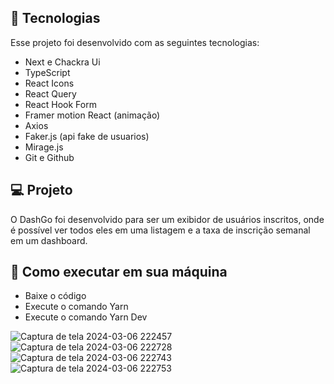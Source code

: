 ## 🚀 Tecnologias

Esse projeto foi desenvolvido com as seguintes tecnologias:

- Next e Chackra Ui
- TypeScript
- React Icons
- React Query
- React Hook Form
- Framer motion React (animação)
- Axios
- Faker.js (api fake de usuarios)
- Mirage.js
- Git e Github

## 💻 Projeto

O DashGo foi desenvolvido para ser um exibidor de usuários inscritos, onde é possível ver todos eles em uma listagem e a taxa de inscrição semanal em um dashboard.

## 🔖 Como executar em sua máquina
- Baixe o código
- Execute o comando Yarn
- Execute o comando Yarn Dev
  
![Captura de tela 2024-03-06 222457](https://github.com/annamarcomini/dashGo/assets/116853315/9f9daab0-b665-440e-b0d6-a6ca5b26c386)
![Captura de tela 2024-03-06 222728](https://github.com/annamarcomini/dashGo/assets/116853315/50971789-cc84-4ebe-bd3a-2e95016c39d3)
![Captura de tela 2024-03-06 222743](https://github.com/annamarcomini/dashGo/assets/116853315/d63d59f2-7417-4be5-be26-eded4c9c9e95)
![Captura de tela 2024-03-06 222753](https://github.com/annamarcomini/dashGo/assets/116853315/24c064b5-a5c0-4edc-884d-6bfe4d460519)



